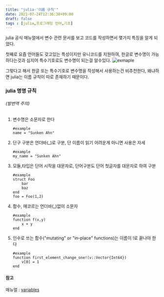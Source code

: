 ```yaml
---
title: "julia-'이름 규칙'"
date: 2021-07-24T12:36:38+09:00
draft: false
tags : [julia,프로그래밍 언어,기초]
---
```


julia 공식 매뉴얼에서 변수 관련 문서를 보고 코드를 작성하면서 몇가지 특징을 알게 되었다.

첫째로 요즘 언어들도 갖고있는 특성이지만 유니코드를 지원하여, 한글로 변수명이 가능하다는것과 심지어 특수기호로도 변수명이 되는걸 알수있다.
![exmaple](/posts/julia/1/unicode_name.PNG)

그렇다고 해서 한글 또는 특수기호로 변수명을 작성해서 사용하는건 비추천한다, 왜냐하면 julia는 이름 규칙이 따로 존재하기 때문이다.

### julia 명명 규칙
###### (발번역 주의)
1. 변수명은 소문자로 한다
   ```
   #example
   name = "Sunken Ahn"
   ```
2. 단구 구분은 언더바(_)로 구분, 단 이름이 읽기 어려운게 아니면 사용은 자세
   ```
   #example
   my_name = "Sunken Ahn"
   ```
3. 모듈,타입은 단어 시작을 대문자로, 단어구분도 단어 첫글자를 대문자로 하여 구분
   ```
   #example
   struct Foo
       bar
       baz
   end
   foo = Foo(1,2)
   ```
4. 함수, 매코르는 언더바(_)없이 소문자
   ```
   #example
   function f(x,y)
       x + y
   end
   ```
5. 인수로 쓰는 함수("mutating" or "in-place" functions)는 이름이 !로 끝나야 한다
   ```
   #example
   function first_element_change_one!(v::Vector{Int64})
       v[0] = 1
   end
   ```

#### 참고
매뉴얼 : [ variables](https://docs.julialang.org/en/v1/manual/variables/)